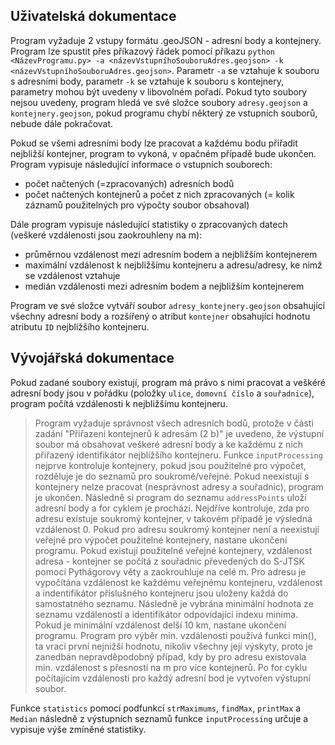 ## **Uživatelská dokumentace**

Program vyžaduje 2 vstupy formátu .geoJSON - adresní body a kontejnery. Program lze spustit přes příkazový řádek pomocí příkazu `python <NázevProgramu.py> -a <názevVstupníhoSouboruAdres.geojson> -k <názevVstupníhoSouboruAdres.geojson>`. Parametr `-a` se vztahuje k souboru s adresními body, parametr `-k` se vztahuje k souboru s kontejnery, parametry mohou být uvedeny v libovolném pořadí. Pokud tyto soubory nejsou uvedeny, program hledá ve své složce soubory `adresy.geojson` a `kontejnery.geojson`, pokud programu chybí některý ze vstupních souborů, nebude dále pokračovat.

Pokud se všemi adresními body lze pracovat a každému bodu přiřadit nejbližší kontejner, program to vykoná, v opačném případě bude ukončen. Program vypisuje následující informace o vstupních souborech:
- počet načtených (=zpracovaných) adresních bodů
- počet načtených kontejnerů a počet z nich zpracovaných (= kolik záznamů použitelných pro výpočty soubor obsahoval)

Dále program vypisuje následující statistiky o zpracovaných datech (veškeré vzdálenosti jsou zaokrouhleny na m):
- průměrnou vzdálenost mezi adresním bodem a nejbližším kontejnerem
- maximální vzdálenost k nejbližšímu kontejneru a adresu/adresy, ke nimž se vzdálenost vztahuje
- medián vzdálenosti mezi adresním bodem a nejbližším kontejnerem

Program ve své složce vytváří soubor `adresy_kontejnery.geojson` obsahující všechny adresní body a rozšířený o atribut `kontejner` obsahující hodnotu atributu `ID` nejbližšího kontejneru.

## **Vývojářská dokumentace**

Pokud zadané soubory existují, program má právo s nimi pracovat a veškéré adresní body jsou v pořádku (položky `ulice`, `domovní číslo` a `souřadnice`), program počítá vzdálenosti k nejbližšímu kontejneru.
> Program vyžaduje správnost všech adresních bodů, protože v části zadání "Přiřazení kontejnerů k adresám (2 b)" je uvedeno, že výstupní soubor má obsahovat veškeré adresní body a ke každému z nich přiřazený identifikátor  nejbližšího kontejneru.
Funkce `inputProcessing` nejprve kontroluje kontejnery, pokud jsou použitelné pro výpočet, rozděluje je do seznamů pro soukromé/veřejné. Pokud neexistují s kontejnery nelze pracovat (nesprávnost adresy a souřadnic), program je ukončen. Následně si program do seznamu `addressPoints` uloží adresní body a for cyklem je prochází. Nejdříve kontroluje, zda pro adresu existuje soukromý kontejner, v takovém případě je výsledná vzdálenost 0. Pokud pro adresu soukromý kontejner není a neexistují veřejné pro výpočet použitelné kontejnery, nastane ukončení programu. Pokud existují použitelné veřejné kontejnery, vzdálenost adresa - kontejner se počítá z souřadnic převedených do S-JTSK pomocí Pythágorovy věty a zaokrouhluje na celé m. Pro adresu je vypočítána vzdálenost ke každému veřejnému kontejneru, vzdálenost a indentifikátor příslušného kontejneru jsou uloženy každá do samostatného seznamu. Následně je vybrána minimální hodnota ze seznamu vzdáleností a identifikátor odpovídající indexu minima. Pokud je minimální vzdálenost delší 10 km, nastane ukončení programu. Program pro výběr min. vzdálenosti používá funkci min(), ta vrací první nejnižší hodnotu, nikoliv všechny její výskyty, proto je zanedbán nepravděpodobný případ, kdy by pro adresu existovala min. vzdálenost s přesností na m pro více kontejnerů. Po for cyklu počítajícím vzdálenosti pro každý adresní bod je vytvořen výstupní soubor. 

Funkce `statistics` pomocí podfunkcí `strMaximums`, `findMax`, `printMax` a `Median` následně z výstupních seznamů funkce `inputProcessing` určuje a vypisuje výše zmíněné statistiky.
